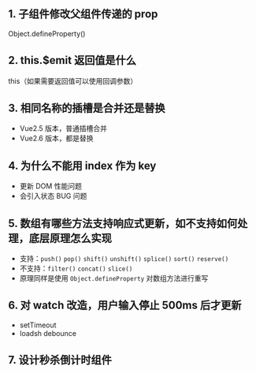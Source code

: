 ## 1. 子组件修改父组件传递的 prop

Object.defineProperty()

## 2. this.\$emit 返回值是什么

this（如果需要返回值可以使用回调参数）

## 3. 相同名称的插槽是合并还是替换

- Vue2.5 版本，普通插槽合并
- Vue2.6 版本，都是替换

## 4. 为什么不能用 index 作为 key

- 更新 DOM 性能问题
- 会引入状态 BUG 问题

## 5. 数组有哪些方法支持响应式更新，如不支持如何处理，底层原理怎么实现

- 支持：`push()` `pop()` `shift()` `unshift()` `splice()` `sort()` `reserve()`
- 不支持：`filter()` `concat()` `slice()`
- 原理同样是使用 `Object.defineProperty` 对数组方法进行重写

## 6. 对 watch 改造，用户输入停止 500ms 后才更新

- setTimeout
- loadsh debounce

## 7. 设计秒杀倒计时组件
